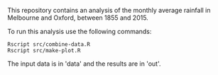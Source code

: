 This repository contains an analysis of the monthly average rainfall in Melbourne and Oxford, between 1855 and 2015.

To run this analysis use the following commands:

```
Rscript src/combine-data.R
Rscript src/make-plot.R
```

The input data is in 'data' and the results are in 'out'.
